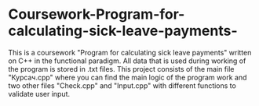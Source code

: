 # Coursework-Program-for-calculating-sick-leave-payments-
This is a coursework "Program for calculating sick leave payments" written on C++ in the functional paradigm. All data that is used during 
working of the program is stored in .txt files. This project consists of the main file "Курсач.cpp" where you can find the main logic of the program work 
and two other files "Check.cpp" and "Input.cpp" with different functions to validate user input.
